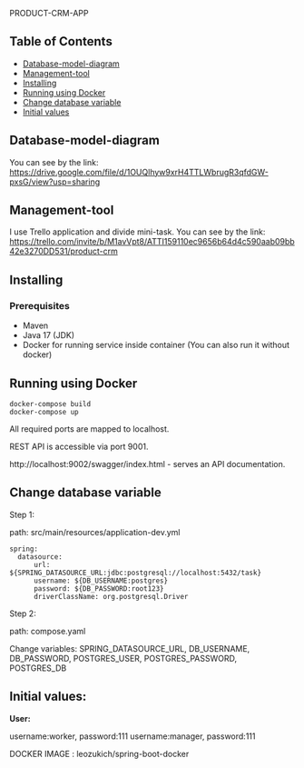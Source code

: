 
PRODUCT-CRM-APP

Table of Contents
-----------------
* [Database-model-diagram](#database-model-diagram)
* [Management-tool](#management-tool)
* [Installing](#installing)
* [Running using Docker](#running-using-docker)
* [Change database variable](#change-databse-variable)
* [Initial values](#initial-values)

## Database-model-diagram

You can see by the link:
https://drive.google.com/file/d/1OUQlhyw9xrH4TTLWbrugR3qfdGW-pxsG/view?usp=sharing

## Management-tool

I use Trello application and divide mini-task. You can see by the link:
https://trello.com/invite/b/M1avVpt8/ATTI159110ec9656b64d4c590aab09bb42e3270DD531/product-crm

## Installing

### Prerequisites

* Maven
* Java 17 (JDK)
* Docker for running service inside container (You can also run it without docker)


## Running using Docker

```shell
docker-compose build
docker-compose up
```

All required ports are mapped to localhost.

REST API is accessible via port 9001.

http://localhost:9002/swagger/index.html - serves an API documentation.


## Change database variable
   Step 1:

path: src/main/resources/application-dev.yml

```shell
spring:
  datasource:
      url: ${SPRING_DATASOURCE_URL:jdbc:postgresql://localhost:5432/task}
      username: ${DB_USERNAME:postgres}
      password: ${DB_PASSWORD:root123}
      driverClassName: org.postgresql.Driver
```

Step 2:

path: compose.yaml

Change variables: SPRING_DATASOURCE_URL, DB_USERNAME, DB_PASSWORD, POSTGRES_USER, POSTGRES_PASSWORD, POSTGRES_DB

## Initial values:

**User:** 

username:worker, password:111
username:manager, password:111

DOCKER IMAGE : leozukich/spring-boot-docker

